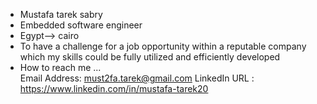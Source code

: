 - Mustafa tarek sabry
- Embedded software engineer
- Egypt--> cairo
- To have a challenge for a job opportunity within a reputable company which my skills could be fully utilized and efficiently developed
-  How to reach me ...     
Email Address:   must2fa.tarek@gmail.com
LinkedIn URL : https://www.linkedin.com/in/mustafa-tarek20 
